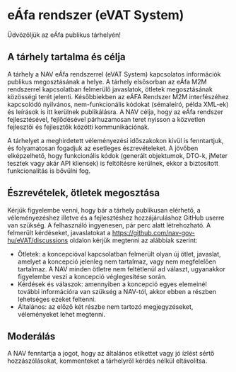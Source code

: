 # eÁfa rendszer (eVAT System)

Üdvözöljük az eÁfa publikus tárhelyén!

## A tárhely tartalma és célja

A tárhely a NAV eÁfa rendszerrel (eVAT System) kapcsolatos információk publikus megosztásának a helye. A tárhely elsősorban az eÁfa M2M rendszerrel kapcsolatban felmerülő javaslatok, ötletek megosztásának közösségi terét jelenti. 
Későbbiekben az eÁFA Rendszer  M2M interfészéhez kapcsolódó nyilvános, nem-funkcionális kódokat (sémaleíró, példa XML-ek) és leírások is itt kerülnek publikálásra.
A NAV célja, hogy az eÁfa rendszer fejlesztésével, fejlődésével párhuzamosan teret nyisson a közvetlen fejlesztői és fejlesztők közötti kommunikációnak.

A tárhelyet a meghirdetett véleményezési időszakokon kívül is fenntartjuk, és folyamatosan fogadjuk az esetleges észrevételeket. A jövőben elképzelhető, hogy funkcionális kódok (generált objektumok, DTO-k, jMeter tesztek vagy akár API kliensek) is feltöltésre kerülnek, ekkor a biztosított funkcionalitás is bővülni fog.

## Észrevételek, ötletek megosztása

Kérjük figyelembe venni, hogy bár a tárhely publikusan elérhető, a véleményezéshez illetve  és a fejlesztéshez hozzájáruláshoz GitHub userre van szükség. A felhasználó ingyenesen, pár perc alatt létrehozható. A felmerült kérdéseket, javaslatokat a https://github.com/nav-gov-hu/eVAT/discussions oldalon kérjük megtenni az alábbiak szerint:
-	Ötletek: a koncepcióval kapcsolatban felmerült olyan új ötlet, javaslat, amelyet a koncepció jelenleg nem tartalmaz, vagy nem megfelelően tartalmaz. A NAV minden ötletre nem feltétlenül ad választ, ugyanakkor figyelembe veszi a koncepció véglegesítése során.
-	Kérdések és válaszok: amennyiben a koncepció egyes elemeinél további információra van szükség a NAV-tól, akkor ebben a részben lehetséges ezeket feltenni.
-	Általános: az előző két részbe nem tartozó megjegyzéseket, véleményeket lehet megtenni.

## Moderálás

A NAV fenntartja a jogot, hogy az általános etikettet vagy jó ízlést sértő hozzászólásokat, kommenteket a tárhelyről kérdés nélkül eltávolítsa.
